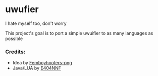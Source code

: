 # uwufier
I hate myself too, don't worry

This project's goal is to port a simple uwuifier to as many languages as possible

### Credits:
  - Idea by [Femboyhooters-png](https://github.com/Femboyhooters-png)
  - Java/LUA by [E404NNF](https://github.com/E404NNF)
